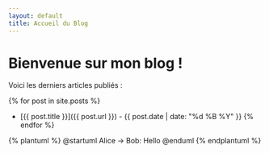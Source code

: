 ```yaml
---
layout: default
title: Accueil du Blog
---
```


# Bienvenue sur mon blog !

Voici les derniers articles publiés :

{% for post in site.posts %}
  * [{{ post.title }}]({{ post.url }}) - {{ post.date | date: "%d %B %Y" }}
{% endfor %}

{% plantuml %}
@startuml
Alice -> Bob: Hello
@enduml
{% endplantuml %}
